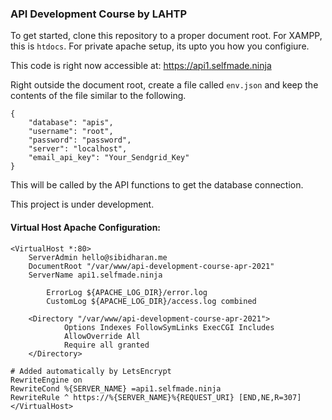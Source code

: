 ### API Development Course by LAHTP

To get started, clone this repository to a proper document root. For XAMPP, this is `htdocs`. For private apache setup, its upto you how you configiure. 

This code is right now accessible at: https://api1.selfmade.ninja

Right outside the document root, create a file called `env.json` and keep the contents of the file similar to the following. 

```
{
	"database": "apis",
	"username": "root",
	"password": "password",
	"server": "localhost",
	"email_api_key": "Your_Sendgrid_Key"
}
```

This will be called by the API functions to get the database connection. 

This project is under development.

#### Virtual Host Apache Configuration:

```
<VirtualHost *:80>
    ServerAdmin hello@sibidharan.me       
    DocumentRoot "/var/www/api-development-course-apr-2021"
    ServerName api1.selfmade.ninja 

        ErrorLog ${APACHE_LOG_DIR}/error.log
        CustomLog ${APACHE_LOG_DIR}/access.log combined

    <Directory "/var/www/api-development-course-apr-2021">
            Options Indexes FollowSymLinks ExecCGI Includes
            AllowOverride All
            Require all granted
    </Directory>

# Added automatically by LetsEncrypt
RewriteEngine on
RewriteCond %{SERVER_NAME} =api1.selfmade.ninja
RewriteRule ^ https://%{SERVER_NAME}%{REQUEST_URI} [END,NE,R=307]
</VirtualHost>

```

